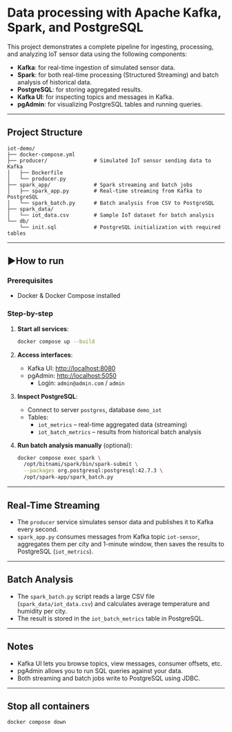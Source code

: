 # Data processing with Apache Kafka, Spark, and PostgreSQL

This project demonstrates a complete pipeline for ingesting, processing, and analyzing IoT sensor data using the following components:

- **Kafka**: for real-time ingestion of simulated sensor data.
- **Spark**: for both real-time processing (Structured Streaming) and batch analysis of historical data.
- **PostgreSQL**: for storing aggregated results.
- **Kafka UI**: for inspecting topics and messages in Kafka.
- **pgAdmin**: for visualizing PostgreSQL tables and running queries.

---

## Project Structure

```
iot-demo/
├── docker-compose.yml
├── producer/               # Simulated IoT sensor sending data to Kafka
│   ├── Dockerfile
│   └── producer.py
├── spark_app/              # Spark streaming and batch jobs
│   ├── spark_app.py        # Real-time streaming from Kafka to PostgreSQL
│   └── spark_batch.py      # Batch analysis from CSV to PostgreSQL
├── spark_data/
│   └── iot_data.csv        # Sample IoT dataset for batch analysis
└── db/
    └── init.sql            # PostgreSQL initialization with required tables
```

---

## ▶How to run

### Prerequisites
- Docker & Docker Compose installed

### Step-by-step

1. **Start all services**:
   ```bash
   docker compose up --build
   ```

2. **Access interfaces**:
   - Kafka UI: [http://localhost:8080](http://localhost:8080)
   - pgAdmin: [http://localhost:5050](http://localhost:5050)
     - Login: `admin@admin.com` / `admin`

3. **Inspect PostgreSQL**:
   - Connect to server `postgres`, database `demo_iot`
   - Tables:
     - `iot_metrics` – real-time aggregated data (streaming)
     - `iot_batch_metrics` – results from historical batch analysis

4. **Run batch analysis manually** (optional):
   ```bash
   docker compose exec spark \
     /opt/bitnami/spark/bin/spark-submit \
     --packages org.postgresql:postgresql:42.7.3 \
     /opt/spark-app/spark_batch.py
   ```

---

## Real-Time Streaming

- The `producer` service simulates sensor data and publishes it to Kafka every second.
- `spark_app.py` consumes messages from Kafka topic `iot-sensor`, aggregates them per city and 1-minute window, then saves the results to PostgreSQL (`iot_metrics`).

---

## Batch Analysis

- The `spark_batch.py` script reads a large CSV file (`spark_data/iot_data.csv`) and calculates average temperature and humidity per city.
- The result is stored in the `iot_batch_metrics` table in PostgreSQL.

---

## Notes

- Kafka UI lets you browse topics, view messages, consumer offsets, etc.
- pgAdmin allows you to run SQL queries against your data.
- Both streaming and batch jobs write to PostgreSQL using JDBC.

---

## Stop all containers

```bash
docker compose down
```
